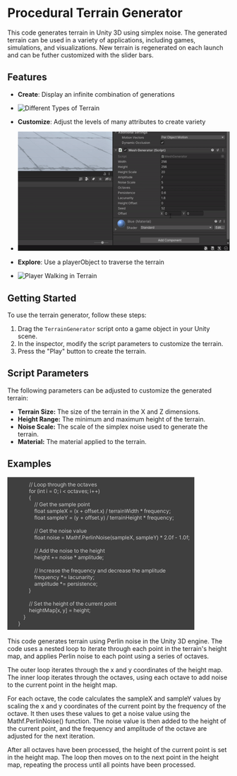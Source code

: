 # Procedural Terrain Generator

This code generates terrain in Unity 3D using simplex noise. The generated terrain can be used in a variety of applications, including games, simulations, and visualizations. New terrain is regenerated on each launch and can be futher customized with the slider bars.

## Features

-  **Create**: Display an infinite combination of generations
-  ![Different Types of Terrain](readme_resources/FINAL_JUMP_GIF.gif)

-  **Customize**: Adjust the levels of many attributes to create variety
-  ![Customization Sliders](readme_resources/FINAL_SLIDER_GIF.gif)

-  **Explore**: Use a playerObject to traverse the terrain
-  ![Player Walking in Terrain](readme_resources/FINAL_WALK_GIF.gif)


## Getting Started

To use the terrain generator, follow these steps:

1.  Drag the `TerrainGenerator` script onto a game object in your Unity scene.
2.  In the inspector, modify the script parameters to customize the terrain.
3.  Press the "Play" button to create the terrain.

## Script Parameters

The following parameters can be adjusted to customize the generated terrain:

-   **Terrain Size:** The size of the terrain in the X and Z dimensions.
-   **Height Range:** The minimum and maximum height of the terrain.
-   **Noise Scale:** The scale of the simplex noise used to generate the terrain.
-   **Material:** The material applied to the terrain.



## Examples

![Main Code Loop](readme_resources/Capture.PNG)

This code generates terrain using Perlin noise in the Unity 3D engine. The code uses a nested loop to iterate through each point in the terrain's height map, and applies Perlin noise to each point using a series of octaves.

The outer loop iterates through the x and y coordinates of the height map. The inner loop iterates through the octaves, using each octave to add noise to the current point in the height map.

For each octave, the code calculates the sampleX and sampleY values by scaling the x and y coordinates of the current point by the frequency of the octave. It then uses these values to get a noise value using the Mathf.PerlinNoise() function. The noise value is then added to the height of the current point, and the frequency and amplitude of the octave are adjusted for the next iteration.

After all octaves have been processed, the height of the current point is set in the height map. The loop then moves on to the next point in the height map, repeating the process until all points have been processed.



